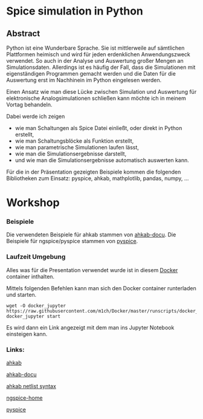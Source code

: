 # Spice simulation in Python
## Abstract
Python ist eine Wunderbare Sprache. Sie ist mittlerweile auf sämtlichen Plattformen heimisch und wird für jeden erdenklichen Anwendungszweck verwendet. 
So auch in der Analyse und Auswertung großer Mengen an Simulationsdaten. Allerdings ist es häufig der Fall, dass die Simulationen mit eigenständigen Programmen gemacht werden und die Daten für die Auswertung erst im Nachhinein im Python eingelesen werden. 

Einen Ansatz wie man diese Lücke zwischen Simulation und Auswertung für elektronische Analogsimulationen schließen kann möchte ich in meinem Vortag behandeln. 

Dabei werde ich zeigen 
* wie man Schaltungen als Spice Datei einließt, oder direkt in Python erstellt,
* wie man Schaltungsblöcke als Funktion erstellt, 
* wie man parametrische Simulationen laufen lässt, 
* wie man die Simulationsergebnisse darstellt,
* und wie man die Simulationsergebnisse automatisch auswerten kann.

Für die in der Präsentation gezeigten Beispiele kommen die folgenden Bibliotheken zum Einsatz:
    pyspice, ahkab, mathplotlib, pandas, numpy, ...


# Workshop

### Beispiele
Die verwendeten Beispiele für ahkab stammen von [ahkab-docu](https://ahkab.readthedocs.io).
Die Beispiele für ngspice/pyspice stammen von [pyspice](https://github.com/FabriceSalvaire/PySpice).

### Laufzeit Umgebung

Alles was für die Presentation verwendet wurde ist in diesem 
[Docker](https://github.com/m1ch/Docker/blob/master/x64/jupyter/Dockerfile)
container inthalten. 

Mittels folgenden  Befehlen kann man sich den Docker container runterladen und starten.
```
wget -O docker_jupyter https://raw.githubusercontent.com/m1ch/Docker/master/runscripts/docker_jupyter
docker_jupyter start
```
Es wird dann ein Link angezeigt mit dem man ins Jupyter Notebook einsteigen kann. 


### Links:
[ahkab](https://github.com/ahkab/ahkab)

[ahkab-docu](https://ahkab.readthedocs.io)

[ahkab netlist syntax](https://ahkab.readthedocs.io/en/latest/help/Netlist-Syntax.html)

[ngspice-home](http://ngspice.sourceforge.net/)

[pyspice](https://github.com/FabriceSalvaire/PySpice)

